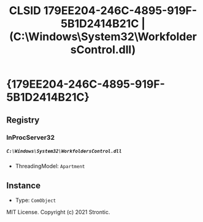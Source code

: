 ﻿---
title: "CLSID 179EE204-246C-4895-919F-5B1D2414B21C | (C:\\Windows\\System32\\WorkfoldersControl.dll)"
excerpt: What is COM-Object CLSID 179EE204-246C-4895-919F-5B1D2414B21C?
---

# {179EE204-246C-4895-919F-5B1D2414B21C}


## Registry


### InProcServer32

##### `C:\Windows\System32\WorkfoldersControl.dll`
* ThreadingModel: `Apartment`

## Instance

* Type: `ComObject`

MIT License. Copyright (c) 2021 Strontic.


